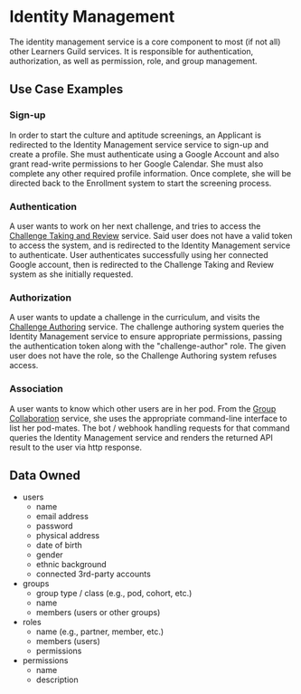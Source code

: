 # Identity Management

The identity management service is a core component to most (if not all) other Learners Guild services. It is responsible for authentication, authorization, as well as permission, role, and group management.

## Use Case Examples

### Sign-up

In order to start the culture and aptitude screenings, an Applicant is redirected to the Identity Management service service to sign-up and create a profile. She must authenticate using a Google Account and also grant read-write permissions to her Google Calendar. She must also complete any other required profile information. Once complete, she will be directed back to the Enrollment system to start the screening process.

### Authentication

A user wants to work on her next challenge, and tries to access the [Challenge Taking and Review](challenge-taking-and-review.md) service. Said user does not have a valid token to access the system, and is redirected to the Identity Management service to authenticate. User authenticates successfully using her connected Google account, then is redirected to the Challenge Taking and Review system as she initially requested.

### Authorization

A user wants to update a challenge in the curriculum, and visits the [Challenge Authoring](challenge-authoring.md) service. The challenge authoring system queries the Identity Management service to ensure appropriate permissions, passing the authentication token along with the "challenge-author" role. The given user does not have the role, so the Challenge Authoring system refuses access.

### Association

A user wants to know which other users are in her pod. From the [Group Collaboration](group-collaboration.md) service, she uses the appropriate command-line interface to list her pod-mates. The bot / webhook handling requests for that command queries the Identity Management service and renders the returned API result to the user via http response.

## Data Owned

- users
  - name
  - email address
  - password
  - physical address
  - date of birth
  - gender
  - ethnic background
  - connected 3rd-party accounts
- groups
  - group type / class (e.g., pod, cohort, etc.)
  - name
  - members (users or other groups)
- roles
  - name (e.g., partner, member, etc.)
  - members (users)
  - permissions
- permissions
  - name
  - description
